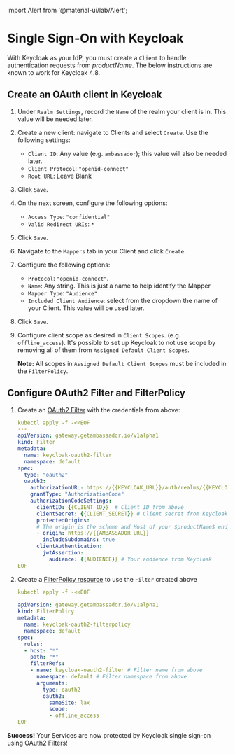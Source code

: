 import Alert from '@material-ui/lab/Alert';

# Single Sign-On with Keycloak

With Keycloak as your IdP, you must create a `Client` to handle authentication
requests from $productName$. The below instructions are known to work
for Keycloak 4.8.

## Create an OAuth client in Keycloak

1. Under `Realm Settings`, record the `Name` of the realm your client is in. This value will be needed later.
2. Create a new client: navigate to Clients and select `Create`. Use the following settings:
   - `Client ID`: Any value (e.g. `ambassador`); this value will also be needed later.
   - `Client Protocol`: `"openid-connect"`
   - `Root URL`: Leave Blank

3. Click `Save`.

4. On the next screen, configure the following options:
   - `Access Type`: `"confidential"`
   - `Valid Redirect URIs`: `*`

5. Click `Save`.
6. Navigate to the `Mappers` tab in your Client and click `Create`.
7. Configure the following options:
   - `Protocol`: `"openid-connect"`.
   - `Name`: Any string. This is just a name to help identify the Mapper
   - `Mapper Type`: `"Audience"`
   - `Included Client Audience`: select from the dropdown the name of your Client. This value will be used later.

8. Click `Save`.

9. Configure client scope as desired in `Client Scopes`.
   (e.g. `offline_access`).  It's possible to set up Keycloak to not
   use scope by removing all of them from `Assigned Default Client Scopes`.

   **Note:** All scopes in `Assigned Default Client Scopes` must be included in
   the `FilterPolicy`.

## Configure OAuth2 Filter and FilterPolicy

1. Create an [OAuth2 Filter][] with the credentials from above:

   ```yaml
   kubectl apply -f -<<EOF
   ---
   apiVersion: gateway.getambassador.io/v1alpha1
   kind: Filter
   metadata:
     name: keycloak-oauth2-filter
     namespace: default
   spec:
     type: "oauth2"
     oauth2:
       authorizationURL: https://{{KEYCLOAK_URL}}/auth/realms/{{KEYCLOAK_REALM}}
       grantType: "AuthorizationCode"
       authorizationCodeSettings:
         clientID: {{CLIENT_ID}}  # Client ID from above
         clientSecret: {{CLIENT_SECRET}} # Client secret from Keycloak
         protectedOrigins:
         # The origin is the scheme and Host of your $productName$ endpoint
         - origin: https://{{AMBASSADOR_URL}}
           includeSubdomains: true
         clientAuthentication:
           jwtAssertion:
             audience: {{AUDIENCE}} # Your audience from Keycloak
   EOF
   ```

2. Create a [FilterPolicy resource][] to use the `Filter` created above

   ```yaml
   kubectl apply -f -<<EOF
   ---
   apiVersion: gateway.getambassador.io/v1alpha1
   kind: FilterPolicy
   metadata:
     name: keycloak-oauth2-filterpolicy
     namespace: default
   spec:
     rules:
     - host: "*"
       path: "*"
       filterRefs:
       - name: keycloak-oauth2-filter # Filter name from above
         namespace: default # Filter namespace from above
         arguments:
           type: oauth2
           oauth2:
             sameSite: lax
             scope:
             - offline_access
   EOF
   ```

<Alert severity="success">
  <b>Success!</b> Your Services are now protected by Keycloak single sign-on using OAuth2 Filters!
</Alert>

[OAuth2 Filter]: ../../../custom-resources/filter-oauth2
[FilterPolicy resource]: ../../../custom-resources/filterpolicy
